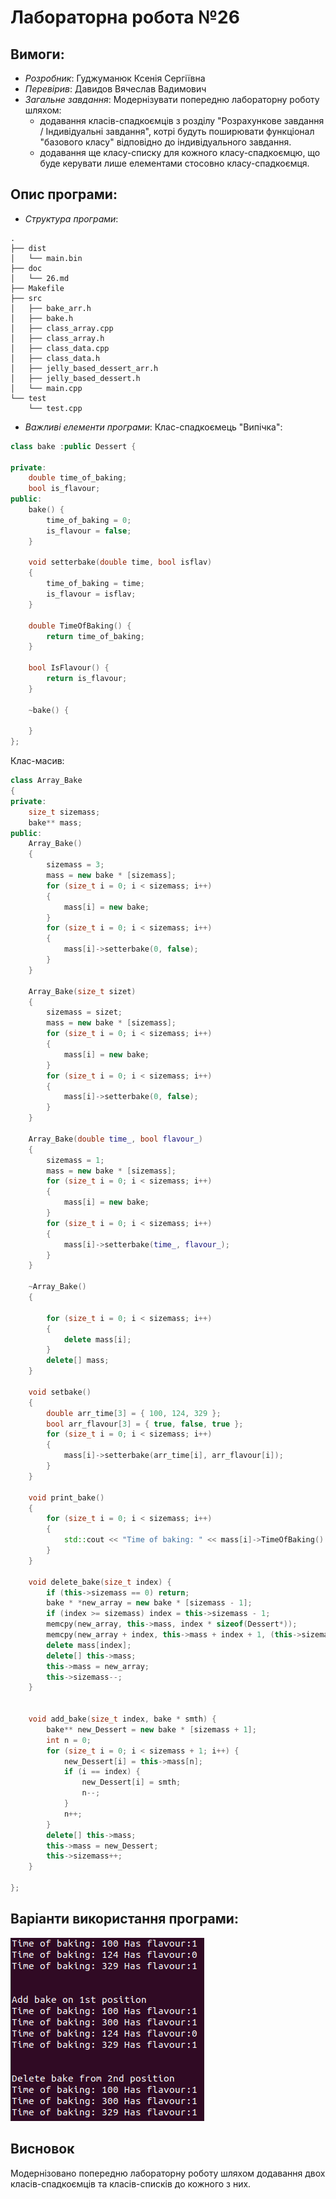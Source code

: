 # Лабораторна робота №26
## Вимоги:
* *Розробник*: Гуджуманюк Ксенія Сергіївна
* *Перевірив*: Давидов Вячеслав Вадимович
* *Загальне завдання*: Модернізувати попередню лабораторну роботу шляхом:
    * додавання класів-спадкоємців з розділу "Розрахункове завдання / Індивідуальні завдання", котрі будуть поширювати функціонал "базового класу" відповідно до індивідуального завдання.
    * додавання ще класу-списку для кожного класу-спадкоємцю, що буде керувати лише елементами стосовно класу-спадкоємця.
## Опис програми:

* *Структура програми*:

```
.
├── dist
│   └── main.bin
├── doc
│   └── 26.md
├── Makefile
├── src
│   ├── bake_arr.h
│   ├── bake.h
│   ├── class_array.cpp
│   ├── class_array.h
│   ├── class_data.cpp
│   ├── class_data.h
│   ├── jelly_based_dessert_arr.h
│   ├── jelly_based_dessert.h
│   └── main.cpp
└── test
    └── test.cpp
```

* *Важливі елементи програми*:
Клас-спадкоємець "Випічка":

```c++
class bake :public Dessert {
	
private:
	double time_of_baking;
	bool is_flavour;
public:
	bake() {
		time_of_baking = 0;
		is_flavour = false;
	}

	void setterbake(double time, bool isflav)
	{
		time_of_baking = time;
		is_flavour = isflav;
	}

	double TimeOfBaking() {
		return time_of_baking;
	}

	bool IsFlavour() {
		return is_flavour;
	}

	~bake() {

	}
};
```
Клас-масив:

```c++
class Array_Bake
{
private:
	size_t sizemass;
	bake** mass;
public:
	Array_Bake()
	{
		sizemass = 3;
		mass = new bake * [sizemass];
		for (size_t i = 0; i < sizemass; i++)
		{
			mass[i] = new bake;
		}
		for (size_t i = 0; i < sizemass; i++)
		{
			mass[i]->setterbake(0, false);
		}
	}

	Array_Bake(size_t sizet)
	{
		sizemass = sizet;
		mass = new bake * [sizemass];
		for (size_t i = 0; i < sizemass; i++)
		{
			mass[i] = new bake;
		}
		for (size_t i = 0; i < sizemass; i++)
		{
			mass[i]->setterbake(0, false);
		}
	}

	Array_Bake(double time_, bool flavour_)
	{
		sizemass = 1;
		mass = new bake * [sizemass];
		for (size_t i = 0; i < sizemass; i++)
		{
			mass[i] = new bake;
		}
		for (size_t i = 0; i < sizemass; i++)
		{
			mass[i]->setterbake(time_, flavour_);
		}
	}

	~Array_Bake()
	{

		for (size_t i = 0; i < sizemass; i++)
		{
			delete mass[i];
		}
		delete[] mass;
	}

	void setbake()
	{
		double arr_time[3] = { 100, 124, 329 };
		bool arr_flavour[3] = { true, false, true };
		for (size_t i = 0; i < sizemass; i++)
		{
			mass[i]->setterbake(arr_time[i], arr_flavour[i]);
		}
	}

	void print_bake()
	{
		for (size_t i = 0; i < sizemass; i++)
		{
			std::cout << "Time of baking: " << mass[i]->TimeOfBaking() << " Has flavour:" << mass[i]->IsFlavour() << std::endl;
		}
	}

	void delete_bake(size_t index) {
		if (this->sizemass == 0) return;
		bake * *new_array = new bake * [sizemass - 1];
		if (index >= sizemass) index = this->sizemass - 1;
		memcpy(new_array, this->mass, index * sizeof(Dessert*));
		memcpy(new_array + index, this->mass + index + 1, (this->sizemass - index - 1) * sizeof(Dessert*));
		delete mass[index];
		delete[] this->mass;
		this->mass = new_array;
		this->sizemass--;
	}


	void add_bake(size_t index, bake * smth) {
		bake** new_Dessert = new bake * [sizemass + 1];
		int n = 0;
		for (size_t i = 0; i < sizemass + 1; i++) {
			new_Dessert[i] = this->mass[n];
			if (i == index) {
				new_Dessert[i] = smth;
				n--;
			}
			n++;
		}
		delete[] this->mass;
		this->mass = new_Dessert;
		this->sizemass++;
	}

};
```
   
## Варіанти використання програми:

![](picture/26.png)

## Висновок
Модернізовано попередню лабораторну роботу шляхом додавання двох класів-спадкоємців та класів-списків до кожного з них.
